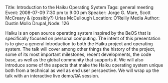 Title: Introduction to the Haiku Operating System
Tags: general meeting
Event: 2008-07-09 7:30 pm to 9:00 pm
Speaker: Jorge G. Mare, Scott McCreary & (possibly?) Urias McCullough
Location: O'Reilly Media
Author: Dustin Mollo
Drupal_Node: 126

Haiku is an open source operating system inspired by the BeOS that is
specifically focused on personal computing. The intent of this
presentation is to give a general introduction to both the Haiku
project and operating system. The talk will cover among other things
the history of the project, some of its most important milestones,
recent developments, the code base, as well as the global community
that supports it. We will also introduce some of the aspects that make
the Haiku operating system unique both from a technical as well as end
user perspective. We will wrap up the talk with an interactive live
demo/QA session.
